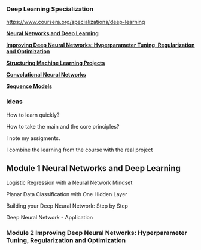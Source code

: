 

### Deep Learning Specialization

https://www.coursera.org/specializations/deep-learning

[**Neural Networks and Deep Learning**](https://www.notion.so/Neural-Networks-and-Deep-Learning-7a8240d4f37b450ca8f2247aff77d540?pvs=21)

[**Improving Deep Neural Networks: Hyperparameter Tuning, Regularization and Optimization**](https://www.notion.so/Improving-Deep-Neural-Networks-Hyperparameter-Tuning-Regularization-and-Optimization-bba1aa68c5c7450bab675e5ac59f719a?pvs=21)

[**Structuring Machine Learning Projects**](https://www.notion.so/Structuring-Machine-Learning-Projects-d321f4d23fd043b2a796fdf0f8466e13?pvs=21)

[**Convolutional Neural Networks**](https://www.notion.so/Convolutional-Neural-Networks-e658fb3476bf4d2ebacbc7adb2ad034d?pvs=21)

[**Sequence Models**](https://www.notion.so/Sequence-Models-810f0f02bd9f4d8ba6525320c502d574?pvs=21)


### Ideas

How to learn quickly?

How to take the main and the core principles?

I note my assigments.

I combine the learning from the course with the real project


## Module 1 Neural Networks and Deep Learning

Logistic Regression with a Neural Network Mindset

Planar Data Classification with One Hidden Layer

Building your Deep Neural Network: Step by Step

Deep Neural Network - Application



### Module 2 Improving Deep Neural Networks: Hyperparameter Tuning, Regularization and Optimization















